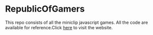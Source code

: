 # RepublicOfGamers
This repo consists of all the miniclip javascript games. All the code are available for reference.Click [here](https://geekarmy.github.io/r3public_of_gam3rs/) to visit the website.

